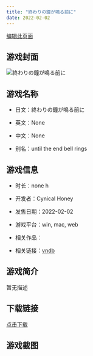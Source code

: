 ```yaml
---
title: "終わりの鐘が鳴る前に"
date: 2022-02-02
---
```

[编辑此页面](https://github.com/ACG-3/ADV3-source/blob/main/source/_posts/games/%E7%B5%82%E3%82%8F%E3%82%8A%E3%81%AE%E9%90%98%E3%81%8C%E9%B3%B4%E3%82%8B%E5%89%8D%E3%81%AB.md)

## 游戏封面

![終わりの鐘が鳴る前に](https%3A//pan.timero.xyz/onedrive/img_lib_001/%E7%B5%82%E3%82%8F%E3%82%8A%E3%81%AE%E9%90%98%E3%81%8C%E9%B3%B4%E3%82%8B%E5%89%8D%E3%81%AB_cover.avif)


## 游戏名称

- 日文：終わりの鐘が鳴る前に
- 英文：None
- 中文：None

- 别名：until the end bell rings


## 游戏信息

- 时长：none h
- 开发者：Cynical Honey
- 发售日期：2022-02-02
- 游戏平台：win, mac, web
- 相关作品：

- 相关链接：[vndb](https://vndb.org/v33007)


## 游戏简介

暂无描述


## 下载链接

[点击下载](https://pan.timero.xyz/onedrive/adv_lib_001/%E7%B5%82%E3%82%8F%E3%82%8A%E3%81%AE%E9%90%98%E3%81%8C%E9%B3%B4%E3%82%8B%E5%89%8D%E3%81%AB)


## 游戏截图


